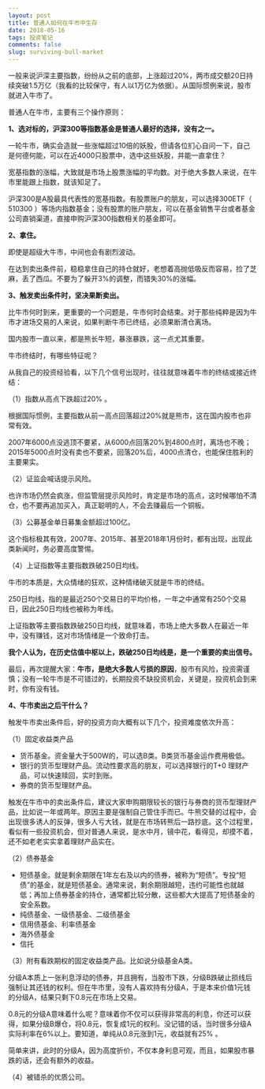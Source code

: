 ```yaml
---
layout: post
title: 普通人如何在牛市中生存
date: 2018-05-16
tags: 投资笔记
comments: false
slug: surviving-bull-market
---
```


一般来说沪深主要指数，纷纷从之前的底部，上涨超过20%，两市成交额20日持续突破1.5万亿（我看的比较保守，有人以1万亿为依据）。从国际惯例来说，股市就进入牛市了。

普通人在牛市，主要有三个操作原则：

**1、选对标的，沪深300等指数基金是普通人最好的选择，没有之一。**

一轮牛市，确实会造就一些涨幅超过10倍的妖股，但请各位扪心自问一下，自己是何德何能，可以在近4000只股票中，选中这些妖股，并能一直拿住？

宽基指数的涨幅，大致就是市场上股票涨幅的平均数。对于绝大多数人来说，在牛市里能跟上指数，就该知足了。

沪深300是A股最具代表性的宽基指数。有股票账户的朋友，可以选择300ETF（ 510300 ）等场内指数基金；没有股票的账户朋友，可以在基金销售平台或者基金公司直销渠道，直接申购沪深300指数相关的基金即可。

**2、拿住。**

即使是超级大牛市，中间也会有剧烈波动。

在达到卖出条件前，稳稳拿住自己的持仓就好，老想着高抛低吸反而容易，捡了芝麻，丢了西瓜。不要为了躲开3%的调整，而错失30%的涨幅。

**3、触发卖出条件时，坚决果断卖出。**

比牛市何时到来，更重要的一个问题是，牛市何时会结束。对于那些纯粹是因为牛市才进场交易的人来说，如果判断牛市已终结，必须果断清仓离场。

国内股市一直以来，都是熊长牛短，暴涨暴跌，这一点尤其重要。

牛市终结时，有哪些特征呢？

从我自己的投资经验看，以下几个信号出现时，往往就意味着牛市的终结或接近终结：

（1）指数从高点下跌超过20% 。

根据国际惯例，主要指数从前一高点回落超过20%就是熊市，这在国内股市也非常有效。

2007年6000点没逃顶不要紧，从6000点回落20%到4800点时，离场也不晚；2015年5000点时没有卖也不要紧，回落20%后，4000点清仓，也能保住胜利的主要果实。

（2）证监会喊话提示风险。

也许市场仍然会疯涨，但监管层提示风险时，肯定是市场的高点，这时候哪怕不清仓，也不要再追加买入，真正聪明的人，不会去赚最后一个铜板。

（3）公募基金单日募集金额超过100亿。

这个指标极其有效，2007年、2015年、甚至2018年1月份时，都有出现，出现此类新闻时，务必要高度警惕。

（4）上证指数等主要指数跌破250日均线。

牛市的本质是，大众情绪的狂欢，这种情绪破灭就是牛市的终结。

250日均线，指的是最近250个交易日的平均价格，一年之中通常有250个交易日，因此250日均线也被称为年线。

上证指数等主要指数跌破250日均线，就意味着，市场上绝大多数人在最近一年中，没有赚钱，这对市场情绪是一个致命打击。

**我个人认为，在历史估值中枢以上，跌破250日均线是，是一个重要的卖出信号。**

最后，再次提醒大家：**牛市，是绝大多数人亏损的原因**，股市有风险，投资需谨慎；没有一轮牛市是不可错过的，长期投资不缺投资机会，关键是，投资机会到来时，你有没有钱。

**4、牛市卖出之后干什么？**

触发牛市卖出条件后，好的投资方向大概有以下几个，投资难度依次升高：

（1）固定收益类产品
- 货币基金。资金量大于500W的，可以选B类。B类货币基金运作费用极低。
- 银行的货币型理财产品。流动性要求高的朋友，可以选择银行的T+0 理财产品，可以快速赎回，实时到账。
- 券商的货币型理财产品。

触发在牛市中的卖出条件后，建议大家申购期限较长的银行与券商的货币型理财产品，比如说一年或两年。原因主要是强制自己管住手而已。牛熊交替的过程中，会出现很多诱人的反弹，很多人亏大钱，就是在市场转熊后一路抄底。这个过程里，看似有一些投资机会，但对普通人来说，是水中月，镜中花，看得见，却摸不着，还不如老老实实拿着理财产品实在。

（2）债券基金
- 短债基金。就是剩余期限在1年左右及以内的债券，被称为“短债”。专投“短债”的基金，就是短债基金。通常来说，剩余期限越短，违约可能性也就越低；再加上债券基金的持仓，通常都比较分散，这些都大大提高了短债基金的安全系数。
- 纯债基金、一级债基金、二级债基金
- 信用债基金、利率债基金
- 海外债基金
- 信托

（3）附有看跌期权的固定收益类产品。比如说分级基金A类。

分级A本质上一张利息浮动的债券，并且拥有，当股市下跌，分级B跌破止损线后强制让其还钱的权利。但在牛市里，没有人喜欢持有分级A，于是本来价值1元钱的分级A，结果只剩下0.8元在市场上交易。

0.8元的分级A意味着什么呢？意味着你不仅可以获得非常高的利息，你还可以获得，如果分级B爆仓，将0.8元，恢复成1元的权利。没记错的话，当时很多分级A实际利率在6%以上。要知道，单纯从0.8元涨到1元，收益就有25% 。

简单来讲，此时的分级A，因为高度折价，不仅本身利息可观，而且，如果股市暴跌的话，还会有额外的收益。

（4）被错杀的优质公司。